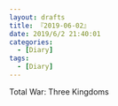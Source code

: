 ```yaml
---
layout: drafts
title: 『2019-06-02』
date: 2019/6/2 21:40:01
categories:
  - [Diary]
tags:
  - [Diary]
---
```


Total War: Three Kingdoms

